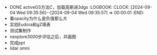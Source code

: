 - DONE activeGS方法C，加载高斯进3dgs
  :LOGBOOK:
  CLOCK: [2024-09-04 Wed 09:35:56]--[2024-09-04 Wed 09:35:57] =>  00:00:01
  :END:
- 看opacity为什么是负值那么大
- 实验Eudora和gZ填表
- 测试集制作
- nexplore3000步评估之后，并画图
- 完成ppt
- lidar omni
